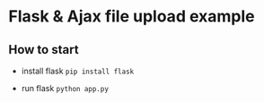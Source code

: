 # Flask & Ajax file upload example

## How to start
- install flask
`pip install flask`

- run flask
`python app.py`
